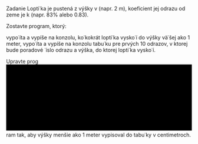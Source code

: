 Zadanie
Lopti˙ka je pustená z výšky v (napr. 2 m), koeficient jej odrazu od zeme je k (napr. 83% alebo 0.83).

Zostavte program, ktorý:

vypo˙íta a vypíše na konzolu, ko˙kokrát lopti˙ka vysko˙í do výšky vä˙šej ako 1 meter,
vypo˙íta a vypíše na konzolu tabu˙ku pre prvých 10 odrazov, v ktorej bude poradové ˙íslo odrazu a výška, do ktorej lopti˙ka vysko˙í.

Upravte prog![img.png](img.png)ram tak, aby výšky menšie ako 1 meter vypisoval do tabu˙ky v centimetroch.